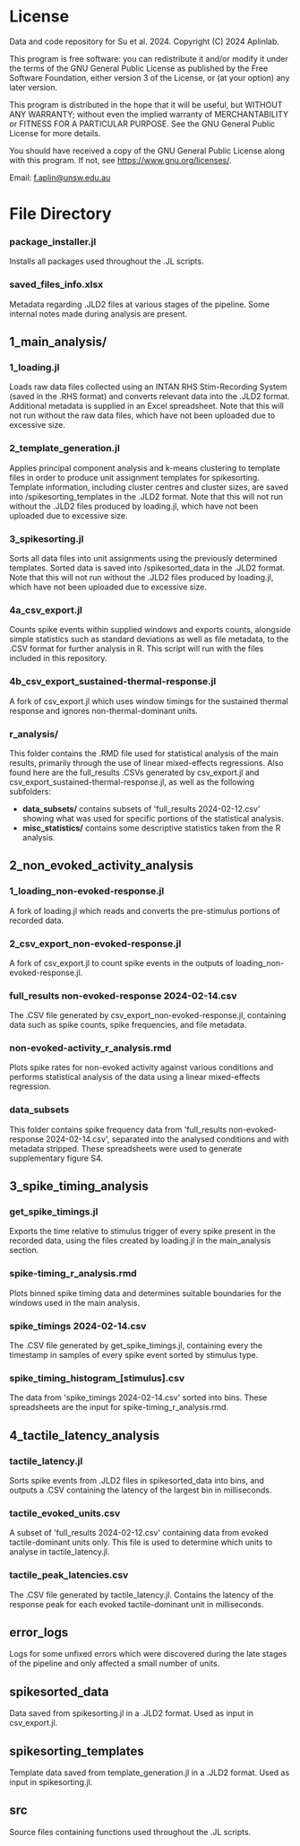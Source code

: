 # License
Data and code repository for Su et al. 2024.
Copyright (C) 2024  Aplinlab.

This program is free software: you can redistribute it and/or modify
it under the terms of the GNU General Public License as published by
the Free Software Foundation, either version 3 of the License, or
(at your option) any later version.

This program is distributed in the hope that it will be useful,
but WITHOUT ANY WARRANTY; without even the implied warranty of
MERCHANTABILITY or FITNESS FOR A PARTICULAR PURPOSE.  See the
GNU General Public License for more details.

You should have received a copy of the GNU General Public License
along with this program.  If not, see <https://www.gnu.org/licenses/>.

Email: f.aplin@unsw.edu.au

# File Directory

### package_installer.jl
Installs all packages used throughout the .JL scripts.

### saved_files_info.xlsx
Metadata regarding .JLD2 files at various stages of the pipeline. Some internal notes made during
analysis are present.

## 1_main_analysis/
### 1_loading.jl
Loads raw data files collected using an INTAN RHS Stim-Recording System (saved in the .RHS format)
and converts relevant data into the .JLD2 format. Additional metadata is supplied in an Excel
spreadsheet. Note that this will not run without the raw data files, which have not been uploaded
due to excessive size.

### 2_template_generation.jl
Applies principal component analysis and k-means clustering to template files in order to produce
unit assignment templates for spikesorting. Template information, including cluster centres and
cluster sizes, are saved into /spikesorting_templates in the .JLD2 format. Note that this will not
run without the .JLD2 files produced by loading.jl, which have not been uploaded due to excessive
size.

### 3_spikesorting.jl
Sorts all data files into unit assignments using the previously determined templates. Sorted data
is saved into /spikesorted_data in the .JLD2 format. Note that this will not run without the
.JLD2 files produced by loading.jl, which have not been uploaded due to excessive size.

### 4a_csv_export.jl
Counts spike events within supplied windows and exports counts, alongside simple statistics such as
standard deviations as well as file metadata, to the .CSV format for further analysis in R. This
script will run with the files included in this repository.

### 4b_csv_export_sustained-thermal-response.jl
A fork of csv_export.jl which uses window timings for the sustained thermal response and ignores
non-thermal-dominant units.

### r_analysis/
This folder contains the .RMD file used for statistical analysis of the main results, primarily
through the use of linear mixed-effects regressions. Also found here are the full_results .CSVs
generated by csv_export.jl and csv_export_sustained-thermal-response.jl, as well as the following
subfolders:

- **data_subsets/** contains subsets of 'full_results 2024-02-12.csv' showing what was used for
specific portions of the statistical analysis.
- **misc_statistics/** contains some descriptive statistics taken from the R analysis.

## 2_non_evoked_activity_analysis
### 1_loading_non-evoked-response.jl
A fork of loading.jl which reads and converts the pre-stimulus portions of recorded data.

### 2_csv_export_non-evoked-response.jl
A fork of csv_export.jl to count spike events in the outputs of loading_non-evoked-response.jl.

### full_results non-evoked-response 2024-02-14.csv
The .CSV file generated by csv_export_non-evoked-response.jl, containing data such as spike counts,
spike frequencies, and file metadata.

### non-evoked-activity_r_analysis.rmd
Plots spike rates for non-evoked activity against various conditions and performs statistical
analysis of the data using a linear mixed-effects regression.

### data_subsets
This folder contains spike frequency data from 'full_results non-evoked-response 2024-02-14.csv',
separated into the analysed conditions and with metadata stripped. These spreadsheets were used to
generate supplementary figure S4.

## 3_spike_timing_analysis
### get_spike_timings.jl
Exports the time relative to stimulus trigger of every spike present in the recorded data, using
the files created by loading.jl in the main_analysis section.

### spike-timing_r_analysis.rmd
Plots binned spike timing data and determines suitable boundaries for the windows used in the main
analysis.

### spike_timings 2024-02-14.csv
The .CSV file generated by get_spike_timings.jl, containing every the timestamp in samples of every
spike event sorted by stimulus type.

### spike_timing_histogram_[stimulus].csv
The data from 'spike_timings 2024-02-14.csv' sorted into bins. These spreadsheets are the input for
spike-timing_r_analysis.rmd.

## 4_tactile_latency_analysis
### tactile_latency.jl
Sorts spike events from .JLD2 files in spikesorted_data into bins, and outputs a .CSV containing
the latency of the largest bin in milliseconds.

### tactile_evoked_units.csv
A subset of 'full_results 2024-02-12.csv' containing data from evoked tactile-dominant units only.
This file is used to determine which units to analyse in tactile_latency.jl.

### tactile_peak_latencies.csv
The .CSV file generated by tactile_latency.jl. Contains the latency of the response peak for each
evoked tactile-dominant unit in milliseconds.

## error_logs
Logs for some unfixed errors which were discovered during the late stages of the pipeline and only
affected a small number of units.

## spikesorted_data
Data saved from spikesorting.jl in a .JLD2 format. Used as input in csv_export.jl.

## spikesorting_templates
Template data saved from template_generation.jl in a .JLD2 format. Used as input in spikesorting.jl.

## src
Source files containing functions used throughout the .JL scripts.
